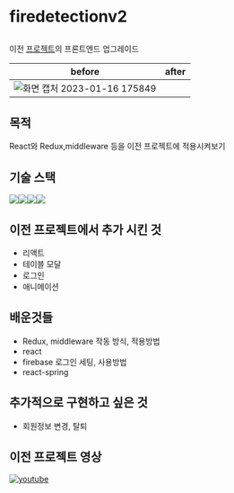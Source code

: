 # firedetectionv2
## 
이전 [프로젝트](https://github.com/chungstar/deeplearning-firedetection)의 프론트엔드 업그레이드

|before|after|
|---|---|
|![화면 캡처 2023-01-16 175849](https://user-images.githubusercontent.com/58381211/228270949-027420b6-d978-40dd-acb6-ed4617814f21.png)| |

## 목적
React와 Redux,middleware 등을 이전 프로젝트에 적용시켜보기

## 기술 스택 
<img src="https://img.shields.io/badge/Firebase-FFCA28?style=for-the-badge&logo=Firebase&logoColor=white"><img src="https://img.shields.io/badge/Redux-764ABC?style=for-the-badge&logo=Redux&logoColor=white"><img src="https://img.shields.io/badge/React-61DAFB?style=for-the-badge&logo=React&logoColor=white"><img src="https://img.shields.io/badge/ReactRouter-CA4245?style=for-the-badge&logo=ReactRouter&logoColor=white">

## 이전 프로젝트에서 추가 시킨 것
+ 리액트  
+ 테이블 모달  
+ 로그인  
+ 애니메이션

## 배운것들
+ Redux, middleware 작동 방식, 적용방법  
+ react    
+ firebase 로그인 세팅, 사용방법  
+ react-spring 

## 추가적으로 구현하고 싶은 것
+ 회원정보 변경, 탈퇴

## 이전 프로젝트 영상
[![youtube](https://img.youtube.com/vi/Ofo64-esJ1k/0.jpg)](https://youtu.be/Ofo64-esJ1k)
